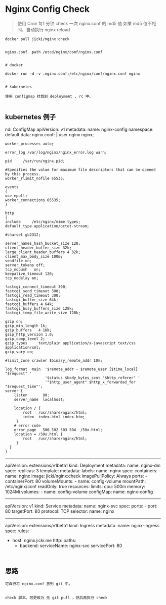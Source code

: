 # Nginx Config Check

> 使用 Cron 每1 分钟 check 一次 nginx.conf 的 md5 值
如果 md5 值不相同，自动执行 nginx reload


```
docker pull jicki/nginx:check


```

```
nginx.conf  path /etcd/nginx/conf/nginx.conf


```

```
# docker

docker run -d -v .nginx.conf:/etc/nginx/conf/nginx.conf nginx


# kubernetes

使用 configmap 挂载到 deployment , rc 中。


```


## kubernetes 例子
nd: ConfigMap
apiVersion: v1
metadata:
  name: nginx-config
  namespace: default
data:
  nginx.conf: |
    user nginx nginx;
    
    worker_processes auto;
    
    error_log /var/log/nginx/nginx_error.log warn;
    
    pid     /var/run/nginx.pid;
    
    #Specifies the value for maximum file descriptors that can be opened by this process.
    worker_rlimit_nofile 65535;
    
    events
    {
    use epoll;
    worker_connections 65535;
    }
    
    http
    {
    include     /etc/nginx/mime.types;
    default_type application/octet-stream;
    
    #charset gb2312;
    
    server_names_hash_bucket_size 128;
    client_header_buffer_size 32k;
    large_client_header_buffers 4 32k;
    client_max_body_size 100m;
    sendfile on;
    server_tokens off;
    tcp_nopush   on;
    keepalive_timeout 120;
    tcp_nodelay on;
    
    fastcgi_connect_timeout 300;
    fastcgi_send_timeout 300;
    fastcgi_read_timeout 300;
    fastcgi_buffer_size 64k;
    fastcgi_buffers 4 64k;
    fastcgi_busy_buffers_size 128k;
    fastcgi_temp_file_write_size 128k;
    
    gzip on;
    gzip_min_length 1k;
    gzip_buffers   4 16k;
    gzip_http_version 1.0;
    gzip_comp_level 2;
    gzip_types     text/plain application/x-javascript text/css application/xml;
    gzip_vary on;
    
    #limit_zone crawler $binary_remote_addr 10m;
     
    log_format  main  '$remote_addr - $remote_user [$time_local] "$request" '
                      '$status $body_bytes_sent "$http_referer" '
                      '"$http_user_agent" $http_x_forwarded_for  "$request_time"';
    server {
        listen       80;
        server_name  localhost;
    
        location / {
            root   /usr/share/nginx/html;
            index  index.html index.htm;
         }
        # error code
        error_page   500 502 503 504  /50x.html;
        location = /50x.html {
            root   /usr/share/nginx/html;
         }
      }
    }
---

apiVersion: extensions/v1beta1
kind: Deployment
metadata:
  name: nginx-dm
spec:
  replicas: 3
  template:
    metadata:
      labels:
        name: nginx
    spec:
      containers:
        - name: nginx
          image: jicki/nginx:check
          imagePullPolicy: Always
          ports:
            - containerPort: 80
          volumeMounts:
            - name: config-volume
              mountPath: /etc/nginx/conf
              readOnly: true
          resources:
            limits:
              cpu: 500m
              memory: 1024Mi
      volumes:
        - name: config-volume
          configMap:
            name: nginx-config

---

apiVersion: v1 
kind: Service
metadata: 
  name: nginx-svc 
spec: 
  ports: 
    - port: 80
      targetPort: 80
      protocol: TCP 
  selector: 
    name: nginx

---

apiVersion: extensions/v1beta1
kind: Ingress
metadata:
  name: nginx-ingress
spec:
  rules:
  - host: nginx.jicki.me
    http:
      paths:
      - backend:
          serviceName: nginx-svc
          servicePort: 80

```


```





## 思路

```
可自行将 nginx.conf 放到 git 中。


check 脚本，可更改为 先 git pull ，然后再执行 check


```




